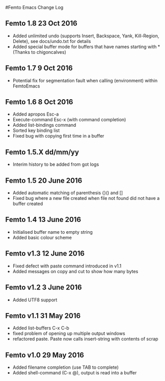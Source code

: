 #Femto Emacs Change Log

## Femto 1.8 23 Oct 2016
* Added unlimited undo (supports Insert, Backspace, Yank, Kill-Region, Delete), see docs/undo.txt for details
* Added special buffer mode for buffers that have names starting with * (Thanks to chigoncalves)

## Femto 1.7 9 Oct 2016
* Potential fix for segmentation fault when calling (environment) within FemtoEmacs

## Femto 1.6 8 Oct 2016
* Added apropos Esc-a
* Execute-command Esc-x (with command completion)
* Added list-bindings command
* Sorted key binding list
* Fixed bug with copying first time in a buffer

## Femto 1.5.X dd/mm/yy
* Interim history to be added from got logs

## Femto 1.5 20 June 2016
* Added automatic matching of parenthesis {}() and []
* Fixed bug where a new file created when file not found did not have a buffer created

## Femto 1.4 13 June 2016
* Initialised buffer name to empty string
* Added basic colour scheme

## Femto v1.3 12 June 2016
* Fixed defect with paste command introduced in v1.1
* Added messages on copy and cut to show how many bytes

## Femto v1.2 3 June 2016
* Added UTF8 support

## Femto v1.1 31 May 2016
* Added list-buffers C-x C-b
* fixed problem of opening up multiple output windows
* refactored paste.  Paste now calls insert-string with contents of scrap

## Femto v1.0 29 May 2016
* Added filename completion (use TAB to complete)
* Added shell-command (C-x @), output is read into a buffer
